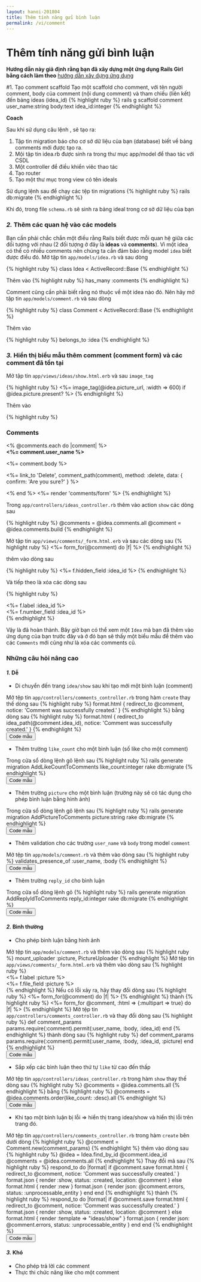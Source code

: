 ```yaml
---
layout: hanoi-201804
title: Thêm tính năng gửi bình luận
permalink: /vi/comment
---
```

# Thêm tính năng gửi bình luận


**Hướng dẫn này giả định rằng bạn đã xây dựng một ứng dụng Rails Girl bằng cách làm theo** [hướng dẫn xây dựng ứng dụng](/railsgirls-hn/vi/app)

#1. Tạo comment scaffold
Tạo một scaffold cho comment, với tên người comment, body của comment (nội dung comment) và tham chiếu (liên kết) đến bảng ideas (idea_id)
{% highlight ruby %}
rails g scaffold comment user_name:string body:text idea_id:integer
{% endhighlight %}

**Coach**

Sau khi sử dụng câu lệnh , sẽ tạo ra:
1. Tập tin migration báo cho cơ sở dữ liệu của bạn (database) biết về bảng comments mới được tạo ra.
2. Mội tập tin idea.rb được sinh ra trong thư mục app/model để thao tác với CSDL
3. Một controller để điều khiển viêc thao tác
4. Tạo router
5. Tạo một thư mục trong view có tên ideals

Sử dụng lệnh sau để chạy các tệp tin migrations
{% highlight ruby %}
rails db:migrate
{% endhighlight %}

Khi đó, trong file `schema.rb` sẽ sinh ra bảng ideal trong cơ sở dữ liệu của bạn

### *2.* Thêm các quan hệ vào các models

Bạn cần phải chắc chắn một điều rằng Rails biết được mỗi quan hệ giữa các đối tượng với nhau (2 đối tượng ở đây là **ideas** và **comments**). Vì một idea có thể có nhiều comments nên chúng ta cần đảm bảo rằng model `idea` biết được điều đó. Mở tập tin `app/models/idea.rb` và sau dòng

{% highlight ruby %}
class Idea < ActiveRecord::Base
{% endhighlight %}

Thêm vào
{% highlight ruby %}
has_many :comments
{% endhighlight %}

Comment cũng cần phải biết rằng nó thuộc về một idea nào đó. Nên hãy mở tập tin `app/models/comment.rb` và sau dòng

{% highlight ruby %}
class Comment < ActiveRecord::Base
{% endhighlight %}

Thêm vào

{% highlight ruby %}
belongs_to :idea
{% endhighlight %}

### *3.* Hiển thị biểu mẫu thêm comment (comment form) và các comment đã tồn tại

Mở tập tin `app/views/ideas/show.html.erb` và sau `image_tag`

{% highlight ruby %}
<%= image_tag(@idea.picture_url, :width => 600) if @idea.picture.present? %>
{% endhighlight %}

Thêm vào

{% highlight ruby %}
<h3>Comments</h3>
<% @comments.each do |comment| %>
  <div>
    <strong><%= comment.user_name %></strong>
    <br />
    <p><%= comment.body %></p>
    <p><%= link_to 'Delete', comment_path(comment), method: :delete, data: { confirm: 'Are you sure?' } %></p>
  </div>
<% end %>
<%= render 'comments/form' %>
{% endhighlight %}

Trong `app/controllers/ideas_controller.rb` thêm vào action `show` các dòng sau

{% highlight ruby %}
@comments = @idea.comments.all
@comment = @idea.comments.build
{% endhighlight %}

Mở tập tin `app/views/comments/_form.html.erb` và sau các dòng sau
{% highlight ruby %}
<%= form_for(@comment) do |f| %>
{% endhighlight %}

thêm vào dòng sau

{% highlight ruby %}
<%= f.hidden_field :idea_id %>
{% endhighlight %}

Và tiếp theo là xóa các dòng sau

{% highlight ruby %}
<div class="field">
  <%= f.label :idea_id %><br>
  <%= f.number_field :idea_id %>
</div>
{% endhighlight %}

Vậy là đã hoàn thành. Bây giờ bạn có thể xem một `Idea` mà bạn đã thêm vào ứng dụng của bạn trước đây và ở đó bạn sẽ thấy một biểu mẫu để thêm vào các `Comments` mới cũng như là xóa các comments cũ.

### Những câu hỏi nâng cao

#### *1.* Dễ

- Di chuyển đến trang `idea/show` sau khi tạo mới một bình luận (comment)
<div class="collapse" id="button-example">
Mở tệp tin <code>app/controllers/comments_controller.rb</code> trong hàm <code>create</code> thay thế dòng sau
{% highlight ruby %}
format.html { redirect_to @comment, notice: 'Comment was successfully created.' }
{% endhighlight %}
bằng dòng sau
{% highlight ruby %}
format.html { redirect_to idea_path(@comment.idea_id), notice: 'Comment was successfully created.' }
{% endhighlight %}
</div>
<button class="btn btn-info" type="button" data-toggle="collapse" data-target="#button-example" aria-expanded="false" aria-controls="button-example">Code mẫu</button>

- Thêm trường `like_count` cho một bình luận (số like cho một comment)
<div class="collapse" id="like_count-example">
Trong cửa sổ dòng lệnh gõ lệnh sau
{% highlight ruby %}
rails generate migration AddLikeCountToComments like_count:integer
rake db:migrate
{% endhighlight %}
</div>
<button class="btn btn-info" type="button" data-toggle="collapse" data-target="#like_count-example" aria-expanded="false" aria-controls="like_count-example">Code mẫu</button>

- Thêm trường `picture` cho một bình luận (trường này sẽ có tác dụng cho phép bình luận bằng hình ảnh)
<div class="collapse" id="picture-example">
Trong cửa sổ dòng lệnh gõ lệnh sau
{% highlight ruby %}
rails generate migration AddPictureToComments picture:string
rake db:migrate
{% endhighlight %}
</div>
<button class="btn btn-info" type="button" data-toggle="collapse" data-target="#picture-example" aria-expanded="false" aria-controls="picture-example">Code mẫu</button>

- Thêm validation cho các trường `user_name` và `body` trong model `comment`
<div class="collapse" id="validation-example">
Mở tệp tin <code>app/models/comment.rb</code> và thêm vào dòng sau
{% highlight ruby %}
validates_presence_of :user_name, :body
{% endhighlight %}
</div>
<button class="btn btn-info" type="button" data-toggle="collapse" data-target="#validation-example" aria-expanded="false" aria-controls="validation-example">Code mẫu</button>

- Thêm trường `reply_id` cho bình luận
<div class="collapse" id="reply-example">
Trong cửa sổ dòng lệnh gõ
{% highlight ruby %}
rails generate migration AddReplyIdToComments reply_id:integer
rake db:migrate
{% endhighlight %}
</div>
<button class="btn btn-info" type="button" data-toggle="collapse" data-target="#reply-example" aria-expanded="false" aria-controls="reply-example">Code mẫu</button>

#### *2.* Bình thường
- Cho phép bình luận bằng hình ảnh
<div class="collapse" id="image_comment-example">
Mở tệp tin <code>app/models/comment.rb</code> và thêm vào dòng sau
{% highlight ruby %}
mount_uploader :picture, PictureUploader
{% endhighlight %}
Mở tệp tin <code>app/views/comments/_form.html.erb</code> và thêm vào dòng sau
{% highlight ruby %}
<div class="field">
  <%= f.label :picture %><br>
  <%= f.file_field :picture %>
</div>
{% endhighlight %}
Nếu có lỗi xảy ra, hãy thay đổi dòng sau
{% highlight ruby %}
<%= form_for(@comment) do |f| %>
{% endhighlight %}
thành
{% highlight ruby %}
<%= form_for @comment, :html => {:multipart => true} do |f| %>
{% endhighlight %}
Mở tệp tin <code>app/controllers/comments_controller.rb</code> và thay đổi dòng sau
{% highlight ruby %}
def comment_params
   params.require(:comment).permit(:user_name, :body, :idea_id)
end
{% endhighlight %}
thành dòng sau
{% highlight ruby %}
def comment_params
   params.require(:comment).permit(:user_name, :body, :idea_id, :picture)
end
{% endhighlight %}
</div>
<button class="btn btn-info" type="button" data-toggle="collapse" data-target="#image_comment-example" aria-expanded="false" aria-controls="image_comment-example">Code mẫu</button>

- Sắp xếp các bình luận theo thứ tự `like` từ cao đến thấp
<div class="collapse" id="order_like-example">
Mở tệp tin <code>app/controllers/ideas_controller.rb</code> trong hàm <code>show</code> thay thế dòng sau
{% highlight ruby %}
@comments = @idea.comments.all
{% endhighlight %}
bằng
{% highlight ruby %}
@comments = @idea.comments.order(like_count: :desc).all
{% endhighlight %}
</div>
<button class="btn btn-info" type="button" data-toggle="collapse" data-target="#order_like-example" aria-expanded="false" aria-controls="order_like-example">Code mẫu</button>

- Khi tạo một bình luận bị lỗi => hiển thị trang idea/show và hiển thị lỗi trên trang đó.
<div class="collapse" id="error-example">
Mở tệp tin <code>app/controllers/comments_controller.rb</code> trong hàm <code>create</code> bên dưới dòng
{% highlight ruby %}
@comment = Comment.new(comment_params)
{% endhighlight %}
thêm vào dòng sau
{% highlight ruby %}
@idea = Idea.find_by_id @comment.idea_id
@comments = @idea.comments.all
{% endhighlight %}
Thay đổi mã sau
{% highlight ruby %}
respond_to do |format|
  if @comment.save
     format.html { redirect_to @comment, notice: 'Comment was successfully       created.' }
     format.json { render :show, status: :created, location: @comment }
else
    format.html { render :new }
    format.json { render json: @comment.errors, status: :unprocessable_entity }
  end
end
{% endhighlight %}
thành
{% highlight ruby %}
respond_to do |format|
  if @comment.save
    format.html { redirect_to @comment, notice: 'Comment was successfully created.' }
    format.json { render :show, status: :created, location: @comment }
  else
    format.html { render :template => "ideas/show" }
    format.json { render json: @comment.errors, status: :unprocessable_entity }
  end
end
{% endhighlight %}
</div>
<button class="btn btn-info" type="button" data-toggle="collapse" data-target="#error-example" aria-expanded="false" aria-controls="error-example">Code mẫu</button>

#### *3.* Khó
- Cho phép trả lời các comment
- Thực thi chức năng like cho một comment
